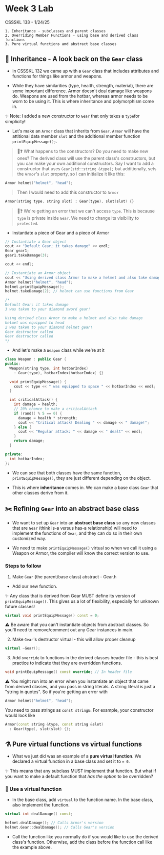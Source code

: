 # Week 3 Lab

CSSSKL 133 - 1/24/25

    1. Inheritance - subclasses and parent classes
    2. Overriding Member Functions - using base and derived class functions
    3. Pure virtual functions and abstract base classes

## 🔗 Inheritance - A look back on the `Gear` class

* In CSSSKL 132 we came up with a `Gear` class that includes attributes and functions for things like armor and weapons.

* While they have similarities (type, health, strength, material), there are some important difference. Armor doesn't deal damage like weapons do. Weapons are used from the hotbar, whereas armor needs to be worn to be using it. This is where inheritance and polymorphism come in.

✨ Note: I added a new constructor to `Gear` that only takes a `type`for simplicity!

* Let's make an `Armor` class that inherits from `Gear`. `Armor` will have the attitional data member `slot` and the additional member function `printEquipMessage();`.

>🤔❓ What happens to the constructors? Do you need to make new ones? The derived class will use the parent class's constructors, but you can make your own additional constructors. Say I want to add a constructor that uses `Gear(std::string &type);` but additionally, sets the `Armor`'s `slot` property, so I can initialize it like this:

```cpp
Armor helmet("helmet", "head");
```

> Then I would need to add this constructor to `Armor`

```cpp
Armor(string type, string slot) : Gear(type), slot(slot) {}
```

>🤔❓ We're getting an error that we can't access `type`. This is because `type` is private inside `Gear`. We need to change its visibiilty to `protected`.

* Instantiate a piece of Gear and a piece of Armor

```cpp
// Instantiate a Gear object 
cout << "Default Gear; it takes damage" << endl;
Gear gear1;
gear1.takeDamage(3);

cout << endl;

// Instantiate an Armor object
cout << "Using derived class Armor to make a helmet and also take damage" << endl;
Armor helmet("helmet", "head");
helmet.printEquipMessage();
helmet.takeDamage(2); // helmet can use functions from Gear

/*
Default Gear; it takes damage
3 was taken to your diamond sword gear!

Using derived class Armor to make a helmet and also take damage
helmet was equipped to head
2 was taken to your diamond helmet gear!
Gear destructor called
Gear destructor called
*/
```

* And let's make a `Weapon` class while we're at it

```cpp
class Weapon : public Gear {
public:
  Weapon(string type, int hotbarIndex) 
    : Gear(type), hotbarIndex(hotbarIndex) {}

  void printEquipMessage() {
    cout << type << " was equipped to space " << hotbarIndex << endl;
  }

  int criticalAttack() {
    int damage = health;
    // 20% chance to make a criticalAttack
    if (rand() % 5 == 0) {  
      damage = health * strength;
      cout << "Critical attack! Dealing " << damage << " damage!";
    } else {
      cout << "Regular attack: " << damage << " dealt" << endl;
    } 
    return damage;
  } 

private:
  int hotbarIndex;
};

```

* We can see that both classes have the same function, `printEquipMessage()`, they are just different depending on the object.

* This is where **inheritance** comes in. We can make a base class `Gear` that other classes derive from it.

## ✂️ Refining `Gear` into an abstract base class

* We want to set up `Gear` into an **abstract base class** so any new classes that are `Gear` (think is-a versus has-a relationship) will need to implement the functions of `Gear`, and they can do so in their own customized way.

* We need to make `printEquipMessage()` virtual so when we call it using a Weapon or Armor, the compiler will know the correct version to use.

### Steps to follow

1. Make `Gear` (the parent/base class) abstract - Gear.h

* Add our new function.

✨ Any class that is derived from Gear MUST define its version of `printEquipMessage()`. This gives us a lot of flexibility, especially for unknown future classes!

```cpp
virtual void printEquipMessage() const = 0;
```

⚠️ Be aware that you can't instantiate objects from abstract classes. So you'll need to remove/comment out any Gear instances in main.

2. Make `Gear`'s destructor virtual - this will allow proper cleanup

```cpp
virtual ~Gear();
```

3. Add `override` to functions in the derived classes header file - this is best practice to indicate that they are overridden functions.

```cpp
void printEquipMessage() const override; // In header file
```

⚠️ You might run into an error when you instantiate an object that came from derived classes, and you pass in string literals. A string literal is just a "string in quotes". So if you're getting an error with

```cpp
Armor helmet("helmet", "head");
```

You need to pass strings as `const string&`. For example, your constructor would look like

```cpp
Armor(const string &type, const string &slot) 
  : Gear(type), slot(slot) {};
```

## ⚗️ Pure virtual functions vs virtual functions

* What we just did was an example of a **pure virtual function**. We declared a virtual function in a base class and set it to `= 0`.

✨ This means that any subclass MUST implement that function. But what if you want to make a default function that *has the option* to be overridden?

### 🤖 Use a virtual function

* In the base class, add `virtual` to the function name. In the base class, also implement the function.

```cpp
virtual int dealDamage() const;
```

```cpp
helmet.dealDamage(); // Calls Armor's version
helmet.Gear::dealDamage(); // Calls Gear's version
```

* Call the function like you normally do if you would like to use the derived class's function. Otherwise, add the class before the function call like the example above.
